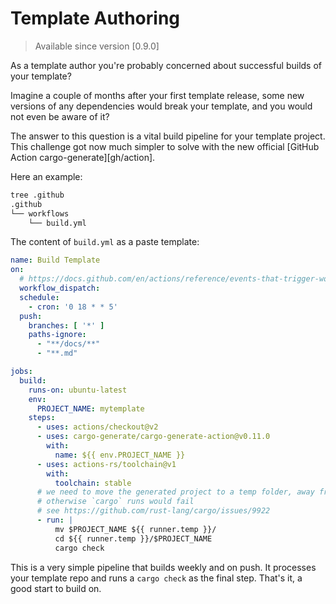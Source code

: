 # Template Authoring

> Available since version [0.9.0]

As a template author you're probably concerned about successful builds of your template?

Imagine a couple of months after your first template release, some new versions of any dependencies would break your template, and you would not even be aware of it?

The answer to this question is a vital build pipeline for your template project. This challenge got now much simpler to solve with the new official [GitHub Action cargo-generate][gh/action].

Here an example:

```sh
tree .github
.github
└── workflows
    └── build.yml
```

The content of `build.yml` as a paste template:

```yaml
name: Build Template
on:
  # https://docs.github.com/en/actions/reference/events-that-trigger-workflows#workflow_dispatch
  workflow_dispatch:
  schedule:
    - cron: '0 18 * * 5'
  push:
    branches: [ '*' ]
    paths-ignore:
      - "**/docs/**"
      - "**.md"

jobs:
  build:
    runs-on: ubuntu-latest
    env:
      PROJECT_NAME: mytemplate
    steps:
      - uses: actions/checkout@v2
      - uses: cargo-generate/cargo-generate-action@v0.11.0
        with:
          name: ${{ env.PROJECT_NAME }}
      - uses: actions-rs/toolchain@v1
        with:
          toolchain: stable
      # we need to move the generated project to a temp folder, away from the template project
      # otherwise `cargo` runs would fail 
      # see https://github.com/rust-lang/cargo/issues/9922
      - run: |
          mv $PROJECT_NAME ${{ runner.temp }}/
          cd ${{ runner.temp }}/$PROJECT_NAME
          cargo check
```

This is a very simple pipeline that builds weekly and on push.
It processes your template repo and runs a `cargo check` as the final step. That's it, a good start to build on.
